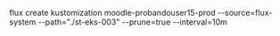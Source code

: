 flux create kustomization moodle-probandouser15-prod
  --source=flux-system
  --path="./st-eks-003"
  --prune=true
  --interval=10m

